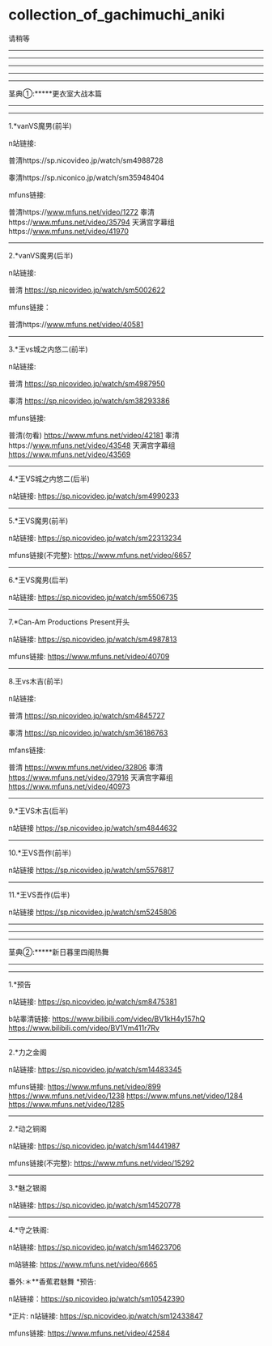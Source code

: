 # collection_of_gachimuchi_aniki
请稍等
___________
___________
_______
_______
_______
茎典①:*****更衣室大战本篇
______
______
1.*vanVS魔男(前半)

n站链接:

普清https://sp.nicovideo.jp/watch/sm4988728

睾清https://sp.niconico.jp/watch/sm35948404

mfuns链接:

普清https://www.mfuns.net/video/1272
睾清https://www.mfuns.net/video/35794
天满宫字幕组https://www.mfuns.net/video/41970
_______
2.*vanVS魔男(后半)

n站链接:

普清
https://sp.nicovideo.jp/watch/sm5002622

mfuns链接：

普清https://www.mfuns.net/video/40581
_______
3.*王vs城之内悠二(前半)

n站链接:

普清
https://sp.nicovideo.jp/watch/sm4987950

睾清
https://sp.nicovideo.jp/watch/sm38293386

mfuns链接:

普清(勿看)
https://www.mfuns.net/video/42181
睾清https://www.mfuns.net/video/43548
天满宫字幕组
https://www.mfuns.net/video/43569
______
4.*王VS城之内悠二(后半)

n站链接:
https://sp.nicovideo.jp/watch/sm4990233
_______
5.*王VS魔男(前半)

n站链接:
https://sp.nicovideo.jp/watch/sm22313234

mfuns链接(不完整):
https://www.mfuns.net/video/6657
_______
6.*王VS魔男(后半)

n站链接:
https://sp.nicovideo.jp/watch/sm5506735
________
7.*Can-Am Productions Present开头

n站链接:
https://sp.nicovideo.jp/watch/sm4987813

mfuns链接:
https://www.mfuns.net/video/40709
________
8.王vs木吉(前半)

n站链接:

普清
https://sp.nicovideo.jp/watch/sm4845727

睾清
https://sp.nicovideo.jp/watch/sm36186763

mfans链接:

普清
https://www.mfuns.net/video/32806
睾清
https://www.mfuns.net/video/37916
天满宫字幕组
https://www.mfuns.net/video/40973
______
9.*王VS木吉(后半)

n站链接
https://sp.nicovideo.jp/watch/sm4844632
_______
10.*王VS吾作(前半)

n站链接
https://sp.nicovideo.jp/watch/sm5576817
________
11.*王VS吾作(后半)

n站链接
https://sp.nicovideo.jp/watch/sm5245806
________
________
________
茎典②:*****新日暮里四阁热舞
________
________
1.*预告

n站链接:
https://sp.nicovideo.jp/watch/sm8475381

b站睾清链接:
https://www.bilibili.com/video/BV1kH4y157hQ
https://www.bilibili.com/video/BV1Vm411r7Rv
________
2.*力之金阁

n站链接:
https://sp.nicovideo.jp/watch/sm14483345

mfuns链接:
https://www.mfuns.net/video/899
https://www.mfuns.net/video/1238
https://www.mfuns.net/video/1284
https://www.mfuns.net/video/1285
________
2.*动之铜阁

n站链接:
https://sp.nicovideo.jp/watch/sm14441987

mfuns链接(不完整):
https://www.mfuns.net/video/15292
________
3.*魅之银阁

n站链接:
https://sp.nicovideo.jp/watch/sm14520778
_________
4.*守之铁阁:

n站链接:
https://sp.nicovideo.jp/watch/sm14623706

m站链接:
https://www.mfuns.net/video/6665

番外:＊**香蕉君魅舞
*预告:

n站链接：https://sp.nicovideo.jp/watch/sm10542390

*正片:
n站链接:
https://sp.nicovideo.jp/watch/sm12433847

mfuns链接:
https://www.mfuns.net/video/42584
